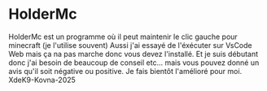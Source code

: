 # HolderMc
HolderMc est un programme où il peut maintenir le clic gauche pour minecraft (je l'utilise souvent)
Aussi j'ai essayé de l'éxécuter sur VsCode Web mais ça na pas marche donc vous devez l'installé. Et je suis débutant donc j'ai besoin de beaucoup de conseil etc... mais vous pouvez donné un avis qu'il soit négative ou positive.
Je fais bientôt l'amélioré pour moi.
XdeK9-Kovna-2025
